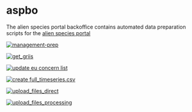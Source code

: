 # aspbo
The alien species portal backoffice contains automated data preparation scripts for the [alien species portal](https://github.com/inbo/alien-species-portal)

[![management-prep](https://github.com/inbo/aspbo/actions/workflows/management-prep.yaml/badge.svg)](https://github.com/inbo/aspbo/actions/workflows/management-prep.yaml)

[![get_griis](https://github.com/inbo/aspbo/actions/workflows/get_griis_checklist.yaml/badge.svg)](https://github.com/inbo/aspbo/actions/workflows/get_griis_checklist.yaml)

[![update eu concern list](https://github.com/inbo/aspbo/actions/workflows/update_eu_concern_list.yaml/badge.svg)](https://github.com/inbo/aspbo/actions/workflows/update_eu_concern_list.yaml)

[![create full_timeseries.csv](https://github.com/inbo/aspbo/actions/workflows/update_indicators_preprocessing.yaml/badge.svg)](https://github.com/inbo/aspbo/actions/workflows/update_indicators_preprocessing.yaml)

[![upload_files_direct](https://github.com/inbo/aspbo/actions/workflows/upload_files_direct.yaml/badge.svg)](https://github.com/inbo/aspbo/actions/workflows/upload_files_direct.yaml)

[![upload_files_processing](https://github.com/inbo/aspbo/actions/workflows/upload_files_processing.yaml/badge.svg)](https://github.com/inbo/aspbo/actions/workflows/upload_files_processing.yaml)
